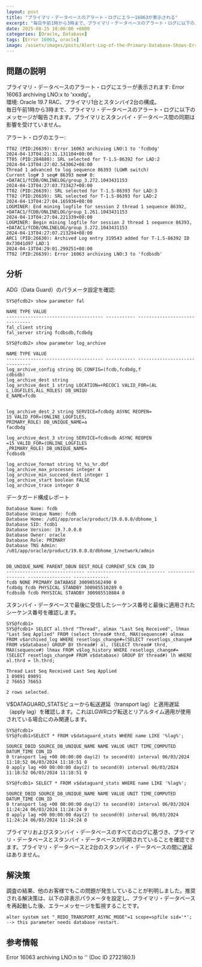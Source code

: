 ```yaml
---
layout: post
title: "プライマリ・データベースのアラート・ログにエラー16063が表示される"
excerpt: "毎日午前1時から3時まで、プライマリ・データベースのアラート・ログに以下のメッセージが報告されます。プライマリとスタンバイ・データベース間の同期は影響を受けていません。"
date: 2025-08-25 10:00:00 +0800
categories: [Oracle, Database]
tags: [Error 16063, oracle]
image: /assets/images/posts/Alert-Log-of-the-Primary-Database-Shows-Error-16063.jpg
---
```


## 問題の説明
プライマリ・データベースのアラート・ログにエラーが表示されます: Error 16063 archiving LNO:x to 'xxxdg'。  
環境: Oracle 19.7 RAC、プライマリ1台とスタンバイ2台の構成。  
毎日午前1時から3時まで、プライマリ・データベースのアラート・ログに以下のメッセージが報告されます。プライマリとスタンバイ・データベース間の同期は影響を受けていません。  

アラート・ログのエラー:  
```
TT02 (PID:26639): Error 16063 archiving LNO:1 to 'fcdbdg'
2024-04-13T04:21:31.131104+08:00
TT05 (PID:284880): SRL selected for T-1.S-86392 for LAD:2
2024-04-13T04:27:02.543062+08:00
Thread 1 advanced to log sequence 86393 (LGWR switch)
Current log# 3 seq# 86393 mem# 0: +DATAC1/fCDB/ONLINELOG/group_3.272.1043431153
2024-04-13T04:27:03.733427+08:00
TT02 (PID:26639): SRL selected for T-1.S-86393 for LAD:3
TT02 (PID:26639): SRL selected for T-1.S-86393 for LAD:2
2024-04-13T04:27:04.165936+08:00
LOGMINER: End mining logfile for session 2 thread 1 sequence 86392, +DATAC1/fCDB/ONLINELOG/group_1.261.1043431153
2024-04-13T04:27:04.221339+08:00
LOGMINER: Begin mining logfile for session 2 thread 1 sequence 86393, +DATAC1/fCDB/ONLINELOG/group_3.272.1043431153
2024-04-13T04:27:07.213294+08:00
ARC1 (PID:26630): Archived Log entry 319543 added for T-1.S-86392 ID 0x73041d97 LAD:1
2024-04-13T04:29:01.299251+08:00
TT02 (PID:26639): Error 16063 archiving LNO:3 to 'fcdbsdb'
```

## 分析  
ADG（Data Guard）のパラメータ設定を確認:  
```
SYS@fcdb2> show parameter fal

NAME TYPE VALUE
------------------------------------ ----------- ------------------------------
fal_client string
fal_server string fcdbsdb,fcdbdg

SYS@fcdb2> show parameter log_archive

NAME TYPE VALUE
------------------------------------ ----------- ------------------------------
log_archive_config string DG_CONFIG=(fcdb,fcdbdg,f
cdbsdb)
log_archive_dest string
log_archive_dest_1 string LOCATION=+RECOC1 VALID_FOR=(AL
L_LOGFILES,ALL_ROLES) DB_UNIQU
E_NAME=fcdb


log_archive_dest_2 string SERVICE=fcdbdg ASYNC REOPEN=
15 VALID_FOR=(ONLINE_LOGFILES,
PRIMARY_ROLE) DB_UNIQUE_NAME=a
facdbdg

log_archive_dest_3 string SERVICE=fcdbsdb ASYNC REOPEN
=15 VALID_FOR=(ONLINE_LOGFILES
,PRIMARY_ROLE) DB_UNIQUE_NAME=
fcdbsdb

log_archive_format string %t_%s_%r.dbf
log_archive_max_processes integer 4
log_archive_min_succeed_dest integer 1
log_archive_start boolean FALSE
log_archive_trace integer 0
```

データガード構成レポート  
```
Database Name: fcdb
Database Unique Name: fcdb
Database Home: /u01/app/oracle/product/19.0.0.0/dbhome_1
Database SID: fcdb1
Database Version: 19.7.0.0.0
Database Owner: oracle
Database Role: PRIMARY
Database TNS Admin: /u01/app/oracle/product/19.0.0.0/dbhome_1/network/admin


DB_UNIQUE_NAME PARENT_DBUN DEST_ROLE CURRENT_SCN CON_ID
----------------------------- ----------------------------- ----------------- ---------------- -------------
fcdb NONE PRIMARY DATABASE 300985562490 0
fcdbdg fcdb PHYSICAL STANDBY 300985510289 0
fcdbsdb fcdb PHYSICAL STANDBY 300985510884 0
```

スタンバイ・データベースで最後に受信したシーケンス番号と最後に適用されたシーケンス番号を確認します。  
```
SYS@fcdb1>
SYS@fcdb1> SELECT al.thrd "Thread", almax "Last Seq Received", lhmax "Last Seq Applied" FROM (select thread# thrd, MAX(sequence#) almax FROM v$archived_log WHERE resetlogs_change#=(SELECT resetlogs_change# FROM v$database) GROUP BY thread#) al, (SELECT thread# thrd, MAX(sequence#) lhmax FROM v$log_history WHERE resetlogs_change#=(SELECT resetlogs_change# FROM v$database) GROUP BY thread#) lh WHERE al.thrd = lh.thrd;

Thread Last Seq Received Last Seq Applied
1 89891 89891
2 76653 76653

2 rows selected.
```

V$DATAGUARD_STATSビューから転送遅延（transport lag）と適用遅延（apply lag）を確認します。これはLGWRログ転送とリアルタイム適用が使用されている場合にのみ関連します。  
```
SYS@fcdb1>
SYS@fcdb1>SELECT * FROM v$dataguard_stats WHERE name LIKE '%lag%';

SOURCE_DBID SOURCE_DB_UNIQUE_NAME NAME VALUE UNIT TIME_COMPUTED DATUM_TIME CON_ID
0 transport lag +00 00:00:00 day(2) to second(0) interval 06/03/2024 11:18:52 06/03/2024 11:18:51 0
0 apply lag +00 00:00:00 day(2) to second(0) interval 06/03/2024 11:18:52 06/03/2024 11:18:51 0

SYS@fcdb1> SELECT * FROM v$dataguard_stats WHERE name LIKE '%lag%';

SOURCE_DBID SOURCE_DB_UNIQUE_NAME NAME VALUE UNIT TIME_COMPUTED DATUM_TIME CON_ID
0 transport lag +00 00:00:00 day(2) to second(0) interval 06/03/2024 11:24:24 06/03/2024 11:24:24 0
0 apply lag +00 00:00:00 day(2) to second(0) interval 06/03/2024 11:24:24 06/03/2024 11:24:24 0

```

プライマリおよびスタンバイ・データベースのすべてのログに基づき、プライマリ・データベースとスタンバイ・データベースが同期されていることを確認できます。プライマリ・データベースと2台のスタンバイ・データベースの間に遅延はありません。  

## 解決策  
調査の結果、他のお客様でもこの問題が発生していることが判明しました。推奨される解決策は、以下の非表示パラメータを設定し、プライマリ・データベースを再起動した後、エラーメッセージを監視することです。  
```
alter system set "_REDO_TRANSPORT_ASYNC_MODE"=1 scope=spfile sid='*'; --> this parameter needs database restart.
```

## 参考情報  
Error 16063 archiving LNO:n to '<db>' (Doc ID 2722180.1)  

